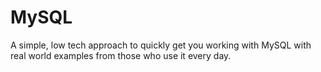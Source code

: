 # MySQL
A simple, low tech approach to quickly get you working with MySQL with real world examples from those who use it every day.
